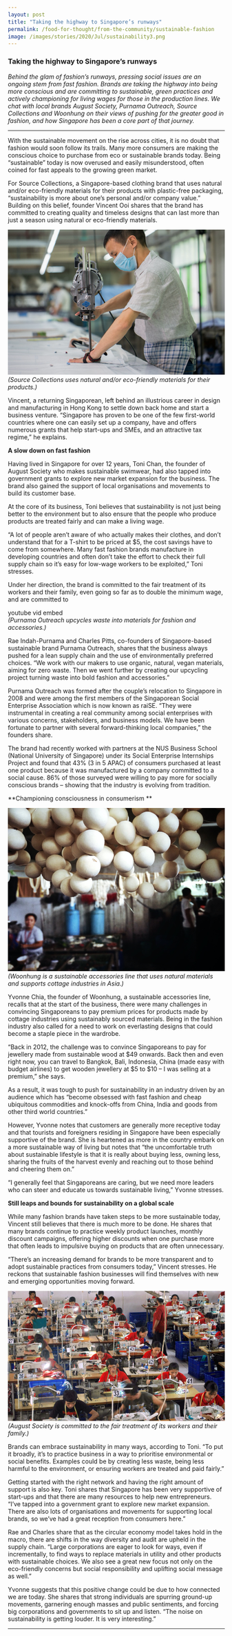 ```yaml
---
layout: post
title: "Taking the highway to Singapore’s runways"
permalink: /food-for-thought/from-the-community/sustainable-fashion
image: /images/stories/2020/Jul/sustainability3.png
---
```


### Taking the highway to Singapore’s runways

_Behind the glam of fashion’s runways, pressing social issues are an ongoing stem from fast fashion. Brands are taking the highway into being more conscious and are committing to sustainable, green practices and actively championing for living wages for those in the production lines. We chat with local brands August Society, Purnama Outreach, Source Collections and Woonhung on their views of pushing for the greater good in fashion, and how Singapore has been a core part of that journey._


<hr>

With the sustainable movement on the rise across cities, it is no doubt that fashion would soon follow its trails. Many more consumers are making the conscious choice to purchase from eco or sustainable brands today. Being “sustainable” today is now overused and easily misunderstood, often coined for fast appeals to the growing green market. 

For Source Collections, a Singapore-based clothing brand that uses natural and/or eco-friendly materials for their products with plastic-free packaging, “sustainability is more about one’s personal and/or company value.” Building on this belief, founder Vincent Ooi shares that the brand has committed to creating quality and timeless designs that can last more than just a season using natural or eco-friendly materials. 

![Image](/images/stories/2020/Jul/sustainability1.png)<br/>
_(Source Collections uses natural and/or eco-friendly materials for their products.)_

Vincent, a returning Singaporean, left behind an illustrious career in design and manufacturing in Hong Kong to settle down back home and start a business venture. “Singapore has proven to be one of the few first-world countries where one can easily set up a company, have and offers numerous grants that help start-ups and SMEs, and an attractive tax regime,” he explains.

**A slow down on fast fashion**

Having lived in Singapore for over 12 years, Toni Chan, the founder of August Society who makes sustainable swimwear, had also tapped into government grants to explore new market expansion for the business. The brand also gained the support of local organisations and movements to build its customer base. 

At the core of its business, Toni believes that sustainability is not just being better to the environment but to also ensure that the people who produce products are treated fairly and can make a living wage. 

“A lot of people aren’t aware of who actually makes their clothes, and don’t understand that for a T-shirt to be priced at $5, the cost savings have to come from somewhere. Many fast fashion brands manufacture in developing countries and often don’t take the effort to check their full supply chain so it’s easy for low-wage workers to be exploited,” Toni stresses. 

Under her direction, the brand is committed to the fair treatment of its workers and their family, even going so far as to double the minimum wage, and are committed to 

youtube vid embed<br/>
_(Purnama Outreach upcycles waste into materials for fashion and accessories.)_

Rae Indah-Purnama and Charles Pitts, co-founders of Singapore-based sustainable brand Purnama Outreach, shares that the business always pushed for a lean supply chain and the use of environmentally preferred choices. “We work with our makers to use organic, natural, vegan materials, aiming for zero waste. Then we went further by creating our upcycling project turning waste into bold fashion and accessories.” 

Purnama Outreach was formed after the couple’s relocation to Singapore in 2008 and were among the first members of the Singaporean Social Enterprise Association which is now known as raiSE. “They were instrumental in creating a real community among social enterprises with various concerns, stakeholders, and business models. We have been fortunate to partner with several forward-thinking local companies,” the founders share. 

The brand had recently worked with partners at the NUS Business School (National University of Singapore) under its Social Enterprise Internships Project and found that 43% (3 in 5 APAC) of consumers purchased at least one product because it was manufactured by a company committed to a social cause. 86% of those surveyed were willing to pay more for socially conscious brands – showing that the industry is evolving from tradition.  

**Championing consciousness in consumerism **

![Image](/images/stories/2020/Jul/sustainability2.png)<br/>
_(Woonhung is a sustainable accessories line that uses natural materials and supports cottage industries in Asia.)_

Yvonne Chia, the founder of Woonhung, a sustainable accessories line, recalls that at the start of the business, there were many challenges in convincing Singaporeans to pay premium prices for products made by cottage industries using sustainably sourced materials. Being in the fashion industry also called for a need to work on everlasting designs that could become a staple piece in the wardrobe. 

“Back in 2012, the challenge was to convince Singaporeans to pay for jewellery made from sustainable wood at $49 onwards. Back then and even right now, you can travel to Bangkok, Bali, Indonesia, China (made easy with budget airlines) to get wooden jewellery at $5 to $10 – I was selling at a premium,” she says. 

As a result, it was tough to push for sustainability in an industry driven by an audience which has “become obsessed with fast fashion and cheap ubiquitous commodities and knock-offs from China, India and goods from other third world countries.” 

However, Yvonne notes that customers are generally more receptive today and that tourists and foreigners residing in Singapore have been especially supportive of the brand. She is heartened as more in the country embark on a more sustainable way of living but notes that “the uncomfortable truth about sustainable lifestyle is that it is really about buying less, owning less, sharing the fruits of the harvest evenly and reaching out to those behind and cheering them on.” 

“I generally feel that Singaporeans are caring, but we need more leaders who can steer and educate us towards sustainable living,” Yvonne stresses. 

**Still leaps and bounds for sustainability on a global scale**

While many fashion brands have taken steps to be more sustainable today, Vincent still believes that there is much more to be done. He shares that many brands continue to practice weekly product launches, monthly discount campaigns, offering higher discounts when one purchase more that often leads to impulsive buying on products that are often unnecessary. 

“There’s an increasing demand for brands to be more transparent and to adopt sustainable practices from consumers today,” Vincent stresses. He reckons that sustainable fashion businesses will find themselves with new and emerging opportunities moving forward. 

![Image](/images/stories/2020/Jul/sustainability3.png)<br/>
_(August Society is committed to the fair treatment of its workers and their family.)_

Brands can embrace sustainability in many ways, according to Toni. “To put it broadly, it’s to practice business in a way to prioritise environmental or social benefits. Examples could be by creating less waste, being less harmful to the environment, or ensuring workers are treated and paid fairly.” 

Getting started with the right network and having the right amount of support is also key. Toni shares that Singapore has been very supportive of start-ups and that there are many resources to help new entrepreneurs. “I’ve tapped into a government grant to explore new market expansion. There are also lots of organisations and movements for supporting local brands, so we’ve had a great reception from consumers here.” 

Rae and Charles share that as the circular economy model takes hold in the macro, there are shifts in the way diversity and audit are upheld in the supply chain. “Large corporations are eager to look for ways, even if incrementally, to find ways to replace materials in utility and other products with sustainable choices. We also see a great new focus not only on the eco-friendly concerns but social responsibility and uplifting social message as well.” 

Yvonne suggests that this positive change could be due to how connected we are today. She shares that strong individuals are spurring ground-up movements, garnering enough masses and public sentiments, and forcing big corporations and governments to sit up and listen. “The noise on sustainability is getting louder. It is very interesting.”


<hr>
